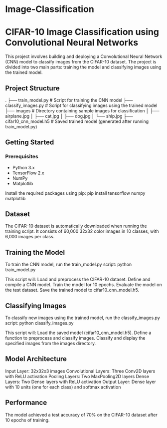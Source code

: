 # Image-Classification

# CIFAR-10 Image Classification using Convolutional Neural Networks

This project involves building and deploying a Convolutional Neural Network (CNN) model to classify images from the CIFAR-10 dataset. The project is divided into two main parts: training the model and classifying images using the trained model.

## Project Structure
.
├── train_model.py # Script for training the CNN model
├── classify_images.py # Script for classifying images using the trained model
├── images # Directory containing sample images for classification
│ ├── airplane.jpg
│ ├── cat.jpg
│ ├── dog.jpg
│ └── ship.jpg
├── cifar10_cnn_model.h5 # Saved trained model (generated after running train_model.py)

## Getting Started

### Prerequisites

- Python 3.x
- TensorFlow 2.x
- NumPy
- Matplotlib

Install the required packages using pip:
pip install tensorflow numpy matplotlib


## Dataset
The CIFAR-10 dataset is automatically downloaded when running the training script. It consists of 60,000 32x32 color images in 10 classes, with 6,000 images per class.

## Training the Model
To train the CNN model, run the train_model.py script:
python train_model.py

This script will:
Load and preprocess the CIFAR-10 dataset.
Define and compile a CNN model.
Train the model for 10 epochs.
Evaluate the model on the test dataset.
Save the trained model to cifar10_cnn_model.h5.


## Classifying Images
To classify new images using the trained model, run the classify_images.py script:
python classify_images.py

This script will:
Load the saved model (cifar10_cnn_model.h5).
Define a function to preprocess and classify images.
Classify and display the specified images from the images directory.

## Model Architecture
Input Layer: 32x32x3 images
Convolutional Layers: Three Conv2D layers with ReLU activation
Pooling Layers: Two MaxPooling2D layers
Dense Layers: Two Dense layers with ReLU activation
Output Layer: Dense layer with 10 units (one for each class) and softmax activation


## Performance
The model achieved a test accuracy of 70% on the CIFAR-10 dataset after 10 epochs of training.

